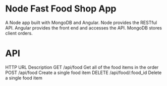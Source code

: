 # Node Fast Food Shop App



A Node app built with MongoDB and Angular.
Node provides the RESTful API. Angular provides the front end and accesses the API. MongoDB stores client orders.



# API 

HTTP     	URL     	           Description
GET	      /api/food	           Get all of the food items in the order
POST	    /api/food	           Create a single food item
DELETE	  /api/food/:food_id   Delete a single food item

